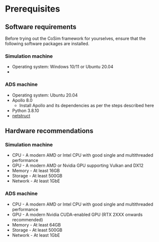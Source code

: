 # Prerequisites

## Software requirements

Before trying out the CoSim framework for yourselves, ensure that the following software packages are installed.

### Simulation machine

 - Operating system: Windows 10/11 or Ubuntu 20.04
 - 

### ADS machine
 - Operating system: Ubuntu 20.04
 - Apollo 8.0
    - Install Apollo and its dependencies as per the steps described here
 - Python 3.8.10
 - [netstruct](https://pypi.org/project/netstruct/)

## Hardware recommendations

### Simulation machine

 - CPU - A modern AMD or Intel CPU with good single and multithreaded performance
 - GPU - A modern AMD or Nvidia GPU supporting Vulkan and DX12
 - Memory - At least 16GB
 - Storage - At least 500GB
 - Network - At least 1GbE

### ADS machine

 - CPU - A modern AMD or Intel CPU with good single and multithreaded performance
 - GPU - A modern Nvidia CUDA-enabled GPU (RTX 2XXX onwards recommended)
 - Memory - At least 64GB
 - Storage - At least 500GB
 - Network - At least 1GbE